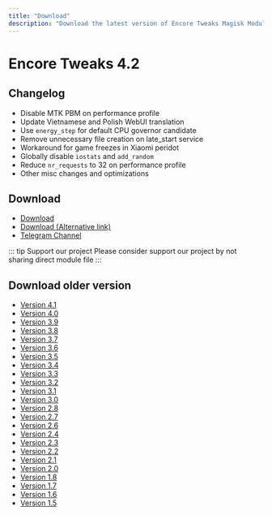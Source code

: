 ```yaml
---
title: "Download"
description: "Download the latest version of Encore Tweaks Magisk Module here"
---
```


# Encore Tweaks 4.2

## Changelog

- Disable MTK PBM on performance profile
- Update Vietnamese and Polish WebUI translation
- Use `energy_step` for default CPU governor candidate
- Remove unnecessary file creation on late_start service
- Workaround for game freezes in Xiaomi peridot
- Globally disable `iostats` and `add_random`
- Reduce `nr_requests` to 32 on performance profile
- Other misc changes and optimizations

## Download
- [Download](https://github.com/Rem01Gaming/encore/releases/tag/4.2)
- [Download (Alternative link)](https://dl.rem01gaming.dev/releases/encore/4.2/encore-4.2-899-84bbcb5-release.zip)
- [Telegram Channel](https://rem01schannel.t.me)

::: tip Support our project
Please consider support our project by not sharing direct module file
:::

## Download older version
- [Version 4.1](/download/version/4.1)
- [Version 4.0](/download/version/4.0)
- [Version 3.9](/download/version/3.9)
- [Version 3.8](/download/version/3.8)
- [Version 3.7](/download/version/3.7)
- [Version 3.6](/download/version/3.6)
- [Version 3.5](/download/version/3.5)
- [Version 3.4](/download/version/3.4)
- [Version 3.3](/download/version/3.3)
- [Version 3.2](/download/version/3.2)
- [Version 3.1](/download/version/3.1)
- [Version 3.0](/download/version/3.0)
- [Version 2.8](/download/version/2.8)
- [Version 2.7](/download/version/2.7)
- [Version 2.6](/download/version/2.6)
- [Version 2.4](/download/version/2.4)
- [Version 2.3](/download/version/2.3)
- [Version 2.2](/download/version/2.2)
- [Version 2.1](/download/version/2.1)
- [Version 2.0](/download/version/2.0)
- [Version 1.8](/download/version/1.8)
- [Version 1.7](/download/version/1.7)
- [Version 1.6](/download/version/1.6)
- [Version 1.5](/download/version/1.5)

